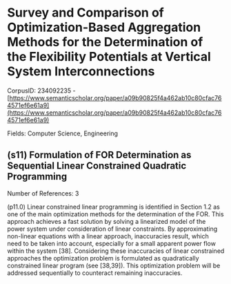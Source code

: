 # Survey and Comparison of Optimization-Based Aggregation Methods for the Determination of the Flexibility Potentials at Vertical System Interconnections

CorpusID: 234092235 - [https://www.semanticscholar.org/paper/a09b90825f4a462ab10c80cfac764571ef6e61a9](https://www.semanticscholar.org/paper/a09b90825f4a462ab10c80cfac764571ef6e61a9)

Fields: Computer Science, Engineering

## (s11) Formulation of FOR Determination as Sequential Linear Constrained Quadratic Programming
Number of References: 3

(p11.0) Linear constrained linear programming is identified in Section 1.2 as one of the main optimization methods for the determination of the FOR. This approach achieves a fast solution by solving a linearized model of the power system under consideration of linear constraints. By approximating non-linear equations with a linear approach, inaccuracies result, which need to be taken into account, especially for a small apparent power flow within the system [38]. Considering these inaccuracies of linear constrained approaches the optimization problem is formulated as quadratically constrained linear program (see [38,39]). This optimization problem will be addressed sequentially to counteract remaining inaccuracies.
